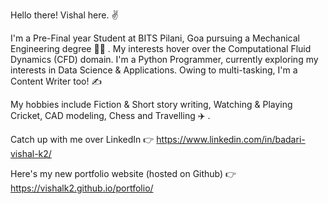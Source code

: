 Hello there! Vishal here. :v:

I'm a Pre-Final year Student at BITS Pilani, Goa pursuing a Mechanical Engineering degree :man_student: . My interests hover over the Computational Fluid Dynamics (CFD) domain.
I'm a Python Programmer, currently exploring my interests in Data Science & Applications.
Owing to multi-tasking, I'm a Content Writer too! :writing_hand:

My hobbies include Fiction & Short story writing, Watching & Playing Cricket, CAD modeling, Chess and Travelling :airplane: .

Catch up with me over LinkedIn :point_right: https://www.linkedin.com/in/badari-vishal-k2/

Here's my new portfolio website (hosted on Github) :point_right: https://vishalk2.github.io/portfolio/

